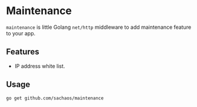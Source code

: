 Maintenance
===

`maintenance` is little Golang `net/http` middleware to add maintenance feature to your app.

Features
---

* IP address white list.

Usage
---

```
go get github.com/sachaos/maintenance
```



